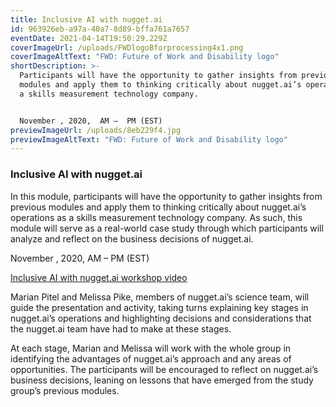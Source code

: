 ```yaml
---
title: Inclusive AI with nugget.ai
id: 963926eb-a97a-40a7-8d89-bffa761a7657
eventDate: 2021-04-14T19:50:29.229Z
coverImageUrl: /uploads/FWDlogoBforprocessing4x1.png
coverImageAltText: "FWD: Future of Work and Disability logo"
shortDescription: >-
  Participants will have the opportunity to gather insights from previous
  modules and apply them to thinking critically about nugget.ai’s operations as
  a skills measurement technology company.


  November , 2020,  AM –  PM (EST)
previewImageUrl: /uploads/8eb229f4.jpg
previewImageAltText: "FWD: Future of Work and Disability logo"
---
```

### Inclusive AI with nugget.ai

In this module, participants will have the opportunity to gather insights from previous modules and apply them to thinking critically about nugget.ai’s operations as a skills measurement technology company. As such, this module will serve as a real-world case study through which participants will analyze and reflect on the business decisions of nugget.ai.

November , 2020,  AM –  PM (EST)



[Inclusive AI with nugget.ai workshop video](https://youtu.be/zVXL-HhydFo)

Marian Pitel and Melissa Pike, members of nugget.ai’s science team, will guide the presentation and activity, taking turns explaining key stages in nugget.ai’s operations and highlighting decisions and considerations that the nugget.ai team have had to make at these stages.

At each stage, Marian and Melissa will work with the whole group in identifying the advantages of nugget.ai’s approach and any areas of opportunities. The participants will be encouraged to reflect on nugget.ai’s business decisions, leaning on lessons that have emerged from the study group’s previous modules.